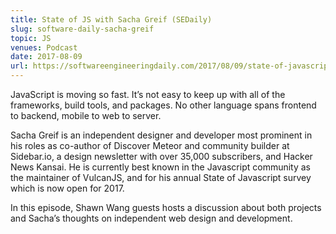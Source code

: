```yaml
---
title: State of JS with Sacha Greif (SEDaily)
slug: software-daily-sacha-greif
topic: JS
venues: Podcast
date: 2017-08-09
url: https://softwareengineeringdaily.com/2017/08/09/state-of-javascript-with-sacha-greif/
---
```


JavaScript is moving so fast. It’s not easy to keep up with all of the frameworks, build tools, and packages. No other language spans frontend to backend, mobile to web to server.

Sacha Greif is an independent designer and developer most prominent in his roles as co-author of Discover Meteor and community builder at Sidebar.io, a design newsletter with over 35,000 subscribers, and Hacker News Kansai. He is currently best known in the Javascript community as the maintainer of VulcanJS, and for his annual State of Javascript survey which is now open for 2017.

In this episode, Shawn Wang guests hosts a discussion about both projects and Sacha’s thoughts on independent web design and development.